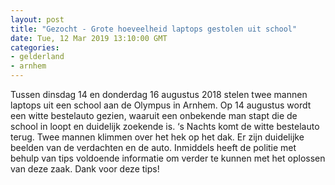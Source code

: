 ```yaml
---
layout: post
title: "Gezocht - Grote hoeveelheid laptops gestolen uit school"
date: Tue, 12 Mar 2019 13:10:00 GMT
categories: 
- gelderland 
- arnhem 
---
```


Tussen dinsdag 14 en donderdag 16 augustus 2018 stelen twee mannen laptops uit een school aan de Olympus in Arnhem. Op 14 augustus wordt een witte bestelauto gezien, waaruit een onbekende man stapt die de school in loopt en duidelijk zoekende is. ‘s Nachts komt de witte bestelauto terug. Twee mannen klimmen over het hek op het dak. Er zijn duidelijke beelden van de verdachten en de auto. Inmiddels heeft de politie met behulp van tips voldoende informatie om verder te kunnen met het oplossen van deze zaak. Dank voor deze tips!
